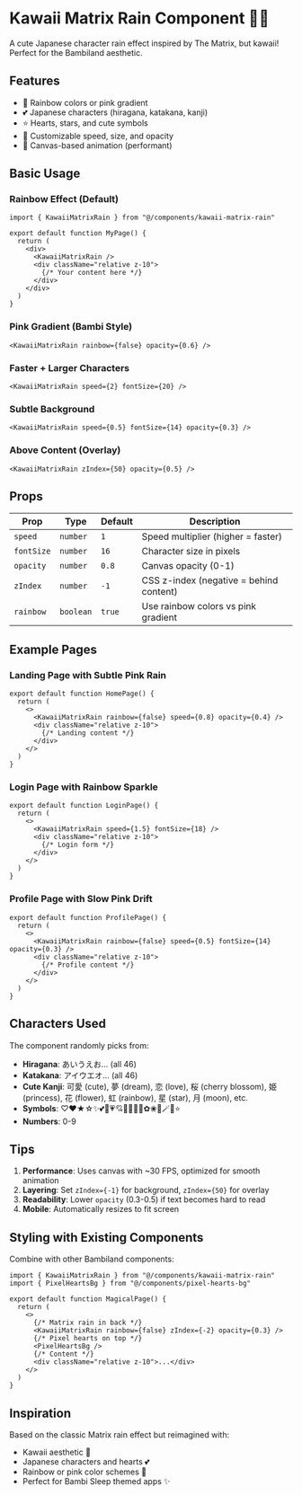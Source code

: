 # Kawaii Matrix Rain Component 🌸✨

A cute Japanese character rain effect inspired by The Matrix, but kawaii! Perfect for the Bambiland aesthetic.

## Features

- 🌈 Rainbow colors or pink gradient
- 💕 Japanese characters (hiragana, katakana, kanji)
- ⭐ Hearts, stars, and cute symbols
- 🎀 Customizable speed, size, and opacity
- 🦋 Canvas-based animation (performant)

## Basic Usage

### Rainbow Effect (Default)
```tsx
import { KawaiiMatrixRain } from "@/components/kawaii-matrix-rain"

export default function MyPage() {
  return (
    <div>
      <KawaiiMatrixRain />
      <div className="relative z-10">
        {/* Your content here */}
      </div>
    </div>
  )
}
```

### Pink Gradient (Bambi Style)
```tsx
<KawaiiMatrixRain rainbow={false} opacity={0.6} />
```

### Faster + Larger Characters
```tsx
<KawaiiMatrixRain speed={2} fontSize={20} />
```

### Subtle Background
```tsx
<KawaiiMatrixRain speed={0.5} fontSize={14} opacity={0.3} />
```

### Above Content (Overlay)
```tsx
<KawaiiMatrixRain zIndex={50} opacity={0.5} />
```

## Props

| Prop | Type | Default | Description |
|------|------|---------|-------------|
| `speed` | `number` | `1` | Speed multiplier (higher = faster) |
| `fontSize` | `number` | `16` | Character size in pixels |
| `opacity` | `number` | `0.8` | Canvas opacity (0-1) |
| `zIndex` | `number` | `-1` | CSS z-index (negative = behind content) |
| `rainbow` | `boolean` | `true` | Use rainbow colors vs pink gradient |

## Example Pages

### Landing Page with Subtle Pink Rain
```tsx
export default function HomePage() {
  return (
    <>
      <KawaiiMatrixRain rainbow={false} speed={0.8} opacity={0.4} />
      <div className="relative z-10">
        {/* Landing content */}
      </div>
    </>
  )
}
```

### Login Page with Rainbow Sparkle
```tsx
export default function LoginPage() {
  return (
    <>
      <KawaiiMatrixRain speed={1.5} fontSize={18} />
      <div className="relative z-10">
        {/* Login form */}
      </div>
    </>
  )
}
```

### Profile Page with Slow Pink Drift
```tsx
export default function ProfilePage() {
  return (
    <>
      <KawaiiMatrixRain rainbow={false} speed={0.5} fontSize={14} opacity={0.3} />
      <div className="relative z-10">
        {/* Profile content */}
      </div>
    </>
  )
}
```

## Characters Used

The component randomly picks from:
- **Hiragana**: あいうえお... (all 46)
- **Katakana**: アイウエオ... (all 46)
- **Cute Kanji**: 可愛 (cute), 夢 (dream), 恋 (love), 桜 (cherry blossom), 姫 (princess), 花 (flower), 虹 (rainbow), 星 (star), 月 (moon), etc.
- **Symbols**: ♡♥★☆✨💕💖💗💘🌸🌺🎀🦋✿❀🧚🪄💫⭐️
- **Numbers**: 0-9

## Tips

1. **Performance**: Uses canvas with ~30 FPS, optimized for smooth animation
2. **Layering**: Set `zIndex={-1}` for background, `zIndex={50}` for overlay
3. **Readability**: Lower `opacity` (0.3-0.5) if text becomes hard to read
4. **Mobile**: Automatically resizes to fit screen

## Styling with Existing Components

Combine with other Bambiland components:

```tsx
import { KawaiiMatrixRain } from "@/components/kawaii-matrix-rain"
import { PixelHeartsBg } from "@/components/pixel-hearts-bg"

export default function MagicalPage() {
  return (
    <>
      {/* Matrix rain in back */}
      <KawaiiMatrixRain rainbow={false} zIndex={-2} opacity={0.3} />
      {/* Pixel hearts on top */}
      <PixelHeartsBg />
      {/* Content */}
      <div className="relative z-10">...</div>
    </>
  )
}
```

## Inspiration

Based on the classic Matrix rain effect but reimagined with:
- Kawaii aesthetic 🎀
- Japanese characters and hearts 💕
- Rainbow or pink color schemes 🌈
- Perfect for Bambi Sleep themed apps ✨
